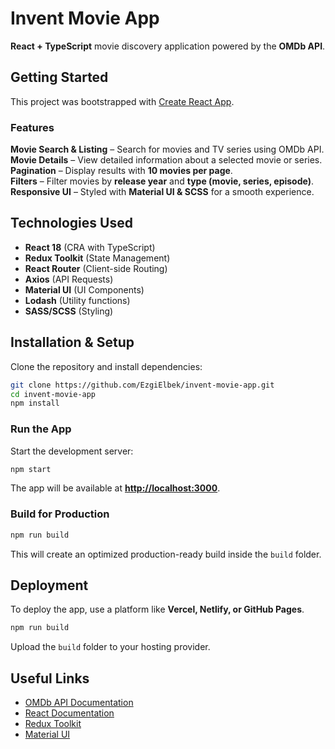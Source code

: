 # Invent Movie App  
**React + TypeScript** movie discovery application powered by the **OMDb API**.

## Getting Started

This project was bootstrapped with [Create React App](https://create-react-app.dev/).  

### Features  
**Movie Search & Listing** – Search for movies and TV series using OMDb API.  
**Movie Details** – View detailed information about a selected movie or series.  
**Pagination** – Display results with **10 movies per page**.  
**Filters** – Filter movies by **release year** and **type (movie, series, episode)**.  
**Responsive UI** – Styled with **Material UI & SCSS** for a smooth experience.  

## Technologies Used  

- **React 18** (CRA with TypeScript)  
- **Redux Toolkit** (State Management)  
- **React Router** (Client-side Routing)  
- **Axios** (API Requests)  
- **Material UI** (UI Components)  
- **Lodash** (Utility functions)  
- **SASS/SCSS** (Styling)  

## Installation & Setup  

Clone the repository and install dependencies:

```sh
git clone https://github.com/EzgiElbek/invent-movie-app.git
cd invent-movie-app
npm install
```

### Run the App  

Start the development server:  

```sh
npm start
```

The app will be available at **[http://localhost:3000](http://localhost:3000)**.

### Build for Production  

```sh
npm run build
```

This will create an optimized production-ready build inside the `build` folder.

## Deployment  

To deploy the app, use a platform like **Vercel, Netlify, or GitHub Pages**.

```sh
npm run build
```
Upload the `build` folder to your hosting provider.

## Useful Links  

- [OMDb API Documentation](https://www.omdbapi.com/)  
- [React Documentation](https://reactjs.org/)  
- [Redux Toolkit](https://redux-toolkit.js.org/)  
- [Material UI](https://mui.com/)